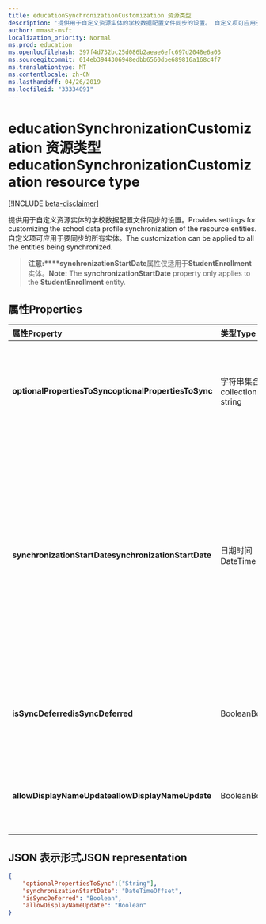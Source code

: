 ```yaml
---
title: educationSynchronizationCustomization 资源类型
description: '提供用于自定义资源实体的学校数据配置文件同步的设置。 自定义项可应用于要同步的所有实体。 '
author: mmast-msft
localization_priority: Normal
ms.prod: education
ms.openlocfilehash: 397f4d732bc25d086b2aeae6efc697d2048e6a03
ms.sourcegitcommit: 014eb3944306948edbb6560dbe689816a168c4f7
ms.translationtype: MT
ms.contentlocale: zh-CN
ms.lasthandoff: 04/26/2019
ms.locfileid: "33334091"
---
```

# <a name="educationsynchronizationcustomization-resource-type"></a><span data-ttu-id="7a5fc-104">educationSynchronizationCustomization 资源类型</span><span class="sxs-lookup"><span data-stu-id="7a5fc-104">educationSynchronizationCustomization resource type</span></span>

[!INCLUDE [beta-disclaimer](../../includes/beta-disclaimer.md)]

<span data-ttu-id="7a5fc-105">提供用于自定义资源实体的学校数据配置文件同步的设置。</span><span class="sxs-lookup"><span data-stu-id="7a5fc-105">Provides settings for customizing the school data profile synchronization of the resource entities.</span></span> <span data-ttu-id="7a5fc-106">自定义项可应用于要同步的所有实体。</span><span class="sxs-lookup"><span data-stu-id="7a5fc-106">The customization can be applied to all the entities being synchronized.</span></span> 

><span data-ttu-id="7a5fc-107">**注意:\*\*\*\*synchronizationStartDate**属性仅适用于**StudentEnrollment**实体。</span><span class="sxs-lookup"><span data-stu-id="7a5fc-107">**Note:** The **synchronizationStartDate** property only applies to the **StudentEnrollment** entity.</span></span>

## <a name="properties"></a><span data-ttu-id="7a5fc-108">属性</span><span class="sxs-lookup"><span data-stu-id="7a5fc-108">Properties</span></span>

| <span data-ttu-id="7a5fc-109">属性</span><span class="sxs-lookup"><span data-stu-id="7a5fc-109">Property</span></span> | <span data-ttu-id="7a5fc-110">类型</span><span class="sxs-lookup"><span data-stu-id="7a5fc-110">Type</span></span> | <span data-ttu-id="7a5fc-111">说明</span><span class="sxs-lookup"><span data-stu-id="7a5fc-111">Description</span></span> |
|:-|:-|:-|
| <span data-ttu-id="7a5fc-112">**optionalPropertiesToSync**</span><span class="sxs-lookup"><span data-stu-id="7a5fc-112">**optionalPropertiesToSync**</span></span> | <span data-ttu-id="7a5fc-113">字符串集合</span><span class="sxs-lookup"><span data-stu-id="7a5fc-113">collection of string</span></span> |  <span data-ttu-id="7a5fc-114">要同步的属性名称的集合。如果设置为 null, 则将同步所有属性。</span><span class="sxs-lookup"><span data-stu-id="7a5fc-114">The collection of property names to sync. If set to null, all properties will be synchronized.</span></span>       |
| <span data-ttu-id="7a5fc-115">**synchronizationStartDate**</span><span class="sxs-lookup"><span data-stu-id="7a5fc-115">**synchronizationStartDate**</span></span> | <span data-ttu-id="7a5fc-116">日期时间</span><span class="sxs-lookup"><span data-stu-id="7a5fc-116">DateTime</span></span> |  <span data-ttu-id="7a5fc-117">同步应开始的日期。</span><span class="sxs-lookup"><span data-stu-id="7a5fc-117">The date that the synchronization should start.</span></span> <span data-ttu-id="7a5fc-118">此值应设置为将来日期。</span><span class="sxs-lookup"><span data-stu-id="7a5fc-118">This value should be set to a future date.</span></span> <span data-ttu-id="7a5fc-119">如果设置为 null, 则在配置文件设置完成时将同步资源。</span><span class="sxs-lookup"><span data-stu-id="7a5fc-119">If set to null, the resource will be synchronized when the profile setup completes.</span></span> <span data-ttu-id="7a5fc-120">**注意:** 这仅适用于**StudentEnrollment**属性。</span><span class="sxs-lookup"><span data-stu-id="7a5fc-120">**Note:** This only applies to the **StudentEnrollment** property.</span></span>      |
|<span data-ttu-id="7a5fc-121">**isSyncDeferred**</span><span class="sxs-lookup"><span data-stu-id="7a5fc-121">**isSyncDeferred**</span></span> |<span data-ttu-id="7a5fc-122">Boolean</span><span class="sxs-lookup"><span data-stu-id="7a5fc-122">Boolean</span></span> | <span data-ttu-id="7a5fc-123">指示是否将父实体的同步延迟到更高的日期。</span><span class="sxs-lookup"><span data-stu-id="7a5fc-123">Indicates whether synchronization of the parent entity is deferred to a later date.</span></span> |
| <span data-ttu-id="7a5fc-124">**allowDisplayNameUpdate**</span><span class="sxs-lookup"><span data-stu-id="7a5fc-124">**allowDisplayNameUpdate**</span></span> | <span data-ttu-id="7a5fc-125">Boolean</span><span class="sxs-lookup"><span data-stu-id="7a5fc-125">Boolean</span></span> |  <span data-ttu-id="7a5fc-126">指示是否可由同步覆盖资源的显示名称。</span><span class="sxs-lookup"><span data-stu-id="7a5fc-126">Indicates whether the display name of the resource can be overwritten by the sync.</span></span>         |


## <a name="json-representation"></a><span data-ttu-id="7a5fc-127">JSON 表示形式</span><span class="sxs-lookup"><span data-stu-id="7a5fc-127">JSON representation</span></span>
<!-- {
  "blockType": "resource",
  "optionalProperties": [

  ],
  "@odata.type": "microsoft.graph.educationSynchronizationCustomization"
}-->

```json
{  
    "optionalPropertiesToSync":["String"],
    "synchronizationStartDate": "DateTimeOffset",
    "isSyncDeferred": "Boolean",
    "allowDisplayNameUpdate": "Boolean"
}
```
